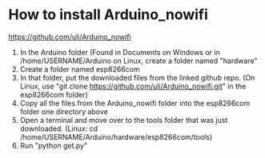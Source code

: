 # How to install Arduino_nowifi
https://github.com/uli/Arduino_nowifi

1. In the Arduino folder (Found in Documents on Windows or in /home/USERNAME/Arduino on Linux, create a folder named "hardware"
2. Create a folder named esp8266com
3. In that folder, put the downloaded files from the linked github repo. (On Linux, use "git clone https://github.com/uli/Arduino_nowifi.git" in the esp8266com folder)
4. Copy all the files from the Arduino_nowifi folder into the esp8266com folder one directory above
5. Open a terminal and move over to the tools folder that was just downloaded. (Linux: cd /home/USERNAME/Arduino/hardware/esp8266com/tools)
6. Run "python get.py"
